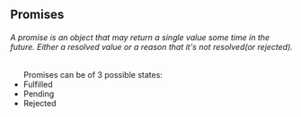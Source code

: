 <h2>Promises</h2>

<h6>A promise is an object that may return a single value some time in the future. Either a resolved value or a reason that it's not resolved(or rejected).</h6>
<ul>Promises can be of 3 possible states: 
	<li>Fulfilled</li>
	<li>Pending</li>
	<li>Rejected</li>
</ul>

